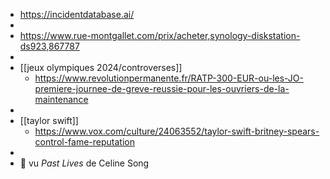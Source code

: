 - https://incidentdatabase.ai/
-
- https://www.rue-montgallet.com/prix/acheter,synology-diskstation-ds923,867787
-
- [[jeux olympiques 2024/controverses]]
	- https://www.revolutionpermanente.fr/RATP-300-EUR-ou-les-JO-premiere-journee-de-greve-reussie-pour-les-ouvriers-de-la-maintenance
-
- [[taylor swift]]
	- https://www.vox.com/culture/24063552/taylor-swift-britney-spears-control-fame-reputation
-
- 🎥 vu *Past Lives* de Celine Song
